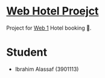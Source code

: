 # [Web Hotel Proejct](/)

Project for [Web 1](/) Hotel booking 🏨.

# Student

- Ibrahim Alassaf (3901113)
